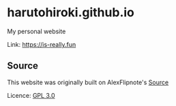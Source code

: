# harutohiroki.github.io
My personal website

Link: https://is-really.fun

## Source
This website was originally built on AlexFlipnote's [Source](https://github.com/AlexFlipnote/alexflipnote.github.io)

Licence: [GPL 3.0](https://github.com/HarutoHiroki/harutohiroki.github.io/blob/master/LICENSE)
